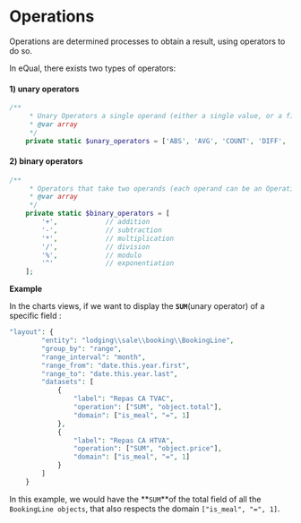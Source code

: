 # Operations

Operations are determined processes to obtain a result, using operators to do so.

In eQual, there exists two types of operators:

#### 1) unary operators

```php
/**
     * Unary Operators a single operand (either a single value, or a field reference [array of values])
     * @var array
     */
    private static $unary_operators = ['ABS', 'AVG', 'COUNT', 'DIFF', 'MAX', 'MIN', 'SUM'];
```

#### 2) binary operators 

```php
/**
     * Operators that take two operands (each operand can be an Operation, a single value, or a field reference [array of values])
     * @var array
     */
    private static $binary_operators = [
        '+',            // addition
        '-',            // subtraction
        '*',            // multiplication
        '/',            // division
        '%',            // modulo
        '^'             // exponentiation
    ];
```



**Example**

In the charts views, if we want to display the **`SUM`**(unary operator) of a specific field : 

```php
"layout": {
        "entity": "lodging\\sale\\booking\\BookingLine",
        "group_by": "range",
        "range_interval": "month",
        "range_from": "date.this.year.first",
        "range_to": "date.this.year.last",
        "datasets": [
            {
                "label": "Repas CA TVAC",
                "operation": ["SUM", "object.total"],
                "domain": ["is_meal", "=", 1]
            },
            {
                "label": "Repas CA HTVA",
                "operation": ["SUM", "object.price"],
                "domain": ["is_meal", "=", 1]
            }
        ]
    }
```

In this example, we would have the **`SUM`**of the total field of all the `BookingLine objects`, that also respects the domain  `["is_meal", "=", 1]`.

